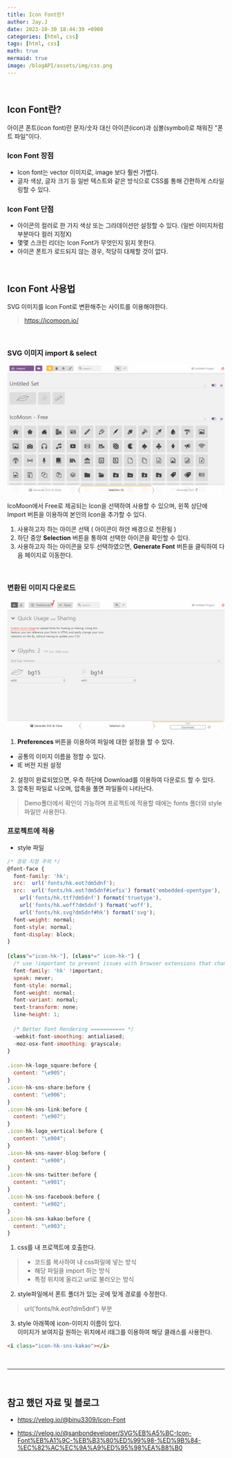 ```yaml
---
title: Icon Font란?
author: Jay.J
date: 2023-10-30 18:44:39 +0900
categories: [html, css]
tags: [html, css]
math: true
mermaid: true
image: /blogAPI/assets/img/css.png
---
```


<br>

## Icon Font란?
아이콘 폰트(icon font)란 문자/숫자 대신 아이콘(icon)과 심볼(symbol)로 채워진 "폰트 파일"이다.

### Icon Font 장점
- Icon font는 vector 이미지로, image 보다 훨씬 가볍다.
- 글자 색상, 글자 크기 등 일반 텍스트와 같은 방식으로 CSS를 통해 간편하게 스타일링할 수 있다.

### Icon Font 단점
- 아이콘의 컬러로 한 가지 색상 또는 그라데이션만 설정할 수 있다. (일반 이미지처럼 부분마다 컬러 지정X)
- 몇몇 스크린 리더는 Icon Font가 무엇인지 읽지 못한다.
- 아이콘 폰트가 로드되지 않는 경우, 적당히 대체할 것이 없다.

<br />

## Icon Font 사용법
SVG 이미지를 Icon Font로 변환해주는 사이트를 이용해야한다.
> <a href="https://icomoon.io/app/#/select" target="_blank">https://icomoon.io/</a>

<br />

### SVG 이미지 import & select
<img src="/assets/img/html/iconFont.png" alt="">

IcoMoon에서 Free로 제공되는 Icon을 선택하여 사용할 수 있으며, 왼쪽 상단에 Import 버튼을 이용하여 본인의 Icon을 추가할 수 있다.

1. 사용하고자 하는 아이콘 선택 ( 아이콘이 하얀 배경으로 전환됨 )
2. 하단 중앙 <b>Selection</b> 버튼을 통하여 선택한 아이콘을 확인할 수 있다.
3. 사용하고자 하는 아이콘을 모두 선택하였으면, <b>Generate Font</b> 버튼을 클릭하여 다음 페이지로 이동한다.

<br />

### 변환된 이미지 다운로드
<img src="/assets/img/html/iconFont2.png" alt="">

1. <b>Preferences</b> 버튼을 이용하여 파일에 대한 설정을 할 수 있다.
- 공통의 이미지 이름을 정할 수 있다.
- IE 버전 지원 설정
2. 설정이 완료되었으면, 우측 하단에 Download를 이용하여 다운로드 할 수 있다.
3. 압축된 파일로 나오며, 압축을 풀면 파일들이 나타난다.
> Demo폴더에서 확인이 가능하며 프로젝트에 적용할 때에는 fonts 폴더와 style 파일만 사용한다.

### 프로젝트에 적용

- style 파일

```js
/* 경로 지정 주의 */
@font-face {
  font-family: 'hk';
  src:  url('fonts/hk.eot?dm5dnf');
  src:  url('fonts/hk.eot?dm5dnf#iefix') format('embedded-opentype'),
    url('fonts/hk.ttf?dm5dnf') format('truetype'),
    url('fonts/hk.woff?dm5dnf') format('woff'),
    url('fonts/hk.svg?dm5dnf#hk') format('svg');
  font-weight: normal;
  font-style: normal;
  font-display: block;
}

[class^="icon-hk-"], [class*=" icon-hk-"] {
  /* use !important to prevent issues with browser extensions that change fonts */
  font-family: 'hk' !important;
  speak: never;
  font-style: normal;
  font-weight: normal;
  font-variant: normal;
  text-transform: none;
  line-height: 1;

  /* Better Font Rendering =========== */
  -webkit-font-smoothing: antialiased;
  -moz-osx-font-smoothing: grayscale;
}

.icon-hk-logo_square:before {
  content: "\e905";
}
.icon-hk-sns-share:before {
  content: "\e906";
}
.icon-hk-sns-link:before {
  content: "\e907";
}
.icon-hk-logo_vertical:before {
  content: "\e904";
}
.icon-hk-sns-naver-blog:before {
  content: "\e900";
}
.icon-hk-sns-twitter:before {
  content: "\e901";
}
.icon-hk-sns-facebook:before {
  content: "\e902";
}
.icon-hk-sns-kakao:before {
  content: "\e903";
}
```

1. css를 내 프로젝트에 호출한다.
> - 코드를 복사하여 내 css파일에 넣는 방식
> - 해당 파일을 import 하는 방식
> - 특정 위치에 올리고 url로 불러오는 방식

2. style파일에서 폰트 폴더가 있는 곳에 맞게 경로를 수정한다.
> url('fonts/hk.eot?dm5dnf') 부분

3. style 아래쪽에 icon-이미지 이름이 있다.<br>
이미지가 보여지길 원하는 위치에서 i태그를 이용하여 해당 클래스를 사용한다.

```html
<i class="icon-hk-sns-kakao"></i>
```

<br>
<hr>
<br>

<!-- 
### Astro를 사용한 프로젝트
- <a href="https://interactive.hankookilbo.com/v/dementia/" target="_blank">https://interactive.hankookilbo.com/v/dementia/</a>
- <a href="https://interactive.hankookilbo.com/v/sewol/" target="_blank">https://interactive.hankookilbo.com/v/sewol/</a>-->

## 참고 했던 자료 및 블로그
- <a href="https://velog.io/@binu3309/Icon-Font" target="_blank">https://velog.io/@binu3309/Icon-Font</a>

- <a href="https://velog.io/@sanbondeveloper/SVG%EB%A5%BC-Icon-Font%EB%A1%9C-%EB%B3%80%ED%99%98-%ED%9B%84-%EC%82%AC%EC%9A%A9%ED%95%98%EA%B8%B0" target="_blank">https://velog.io/@sanbondeveloper/SVG%EB%A5%BC-Icon-Font%EB%A1%9C-%EB%B3%80%ED%99%98-%ED%9B%84-%EC%82%AC%EC%9A%A9%ED%95%98%EA%B8%B0</a>
